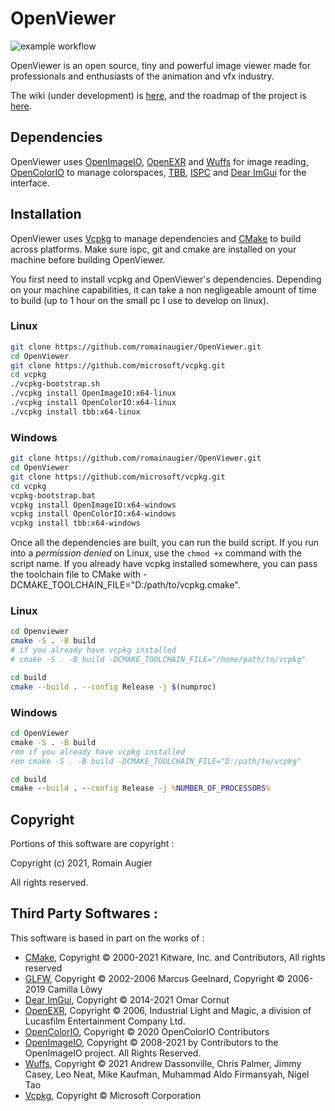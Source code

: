 # OpenViewer
![example workflow](https://github.com/romainaugier/OpenViewer/blob/master/.github/workflows/cmake.yml/badge.svg)

OpenViewer is an open source, tiny and powerful image viewer made for professionals and enthusiasts of the animation and vfx industry.

The wiki (under development) is [here](https://github.com/romainaugier/OpenViewer/wiki), and the roadmap of the project is [here](https://github.com/romainaugier/OpenViewer/wiki/Roadmap).

## Dependencies

OpenViewer uses [OpenImageIO](https://github.com/OpenImageIO/oiio), [OpenEXR](https://github.com/AcademySoftwareFoundation/openexr) and [Wuffs](https://github.com/google/wuffs) for image reading, [OpenColorIO](https://github.com/AcademySoftwareFoundation/OpenColorIO) to manage colorspaces, [TBB](https://github.com/oneapi-src/oneTBB), [ISPC](https://github.com/ispc/ispc) and [Dear ImGui](https://github.com/ocornut/imgui) for the interface.

## Installation

OpenViewer uses [Vcpkg](https://github.com/microsoft/vcpkg) to manage dependencies and [CMake](https://cmake.org/) to build across platforms. Make sure ispc, git and cmake are installed on your machine before building OpenViewer.

You first need to install vcpkg and OpenViewer's dependencies. Depending on your machine capabilities, it can take a non negligeable amount of time to build (up to 1 hour on the small pc I use to develop on linux).

### Linux
```bash
git clone https://github.com/romainaugier/OpenViewer.git
cd OpenViewer
git clone https://github.com/microsoft/vcpkg.git
cd vcpkg
./vcpkg-bootstrap.sh
./vcpkg install OpenImageIO:x64-linux
./vcpkg install OpenColorIO:x64-linux
./vcpkg install tbb:x64-linux
```

### Windows
```bash
git clone https://github.com/romainaugier/OpenViewer.git
cd OpenViewer
git clone https://github.com/microsoft/vcpkg.git
cd vcpkg
vcpkg-bootstrap.bat
vcpkg install OpenImageIO:x64-windows
vcpkg install OpenColorIO:x64-windows
vcpkg install tbb:x64-windows
```


Once all the dependencies are built, you can run the build script. If you run into a *permission denied* on Linux, use the ```chmod +x``` command with the script name.
If you already have vcpkg installed somewhere, you can pass the toolchain file to CMake with -DCMAKE_TOOLCHAIN_FILE="D:/path/to/vcpkg.cmake".


### Linux
```bash
cd Openviewer
cmake -S . -B build
# if you already have vcpkg installed
# cmake -S . -B build -DCMAKE_TOOLCHAIN_FILE="/home/path/to/vcpkg"

cd build
cmake --build . --config Release -j $(numproc)
```

### Windows
```bat
cd OpenViewer
cmake -S . -B build
rem if you already have vcpkg installed
rem cmake -S . -B build -DCMAKE_TOOLCHAIN_FILE="D:/path/to/vcpkg"

cd build
cmake --build . --config Release -j %NUMBER_OF_PROCESSORS%
```

## Copyright

Portions of this software are copyright :

Copyright (c) 2021, Romain Augier

All rights reserved.

## Third Party Softwares :

This software is based in part on the works of :

- [CMake](https://cmake.org/), Copyright © 2000-2021 Kitware, Inc. and Contributors, All rights reserved
- [GLFW](https://www.glfw.org/), Copyright © 2002-2006 Marcus Geelnard, Copyright © 2006-2019 Camilla Löwy
- [Dear ImGui](https://github.com/ocornut/imgui), Copyright © 2014-2021 Omar Cornut
- [OpenEXR](https://github.com/AcademySoftwareFoundation/openexr), Copyright © 2006, Industrial Light and Magic, a division of Lucasfilm Entertainment Company Ltd.
- [OpenColorIO](https://github.com/AcademySoftwareFoundation/OpenColorIO), Copyright © 2020 OpenColorIO Contributors
- [OpenImageIO](https://github.com/OpenImageIO/oiio), Copyright © 2008-2021 by Contributors to the OpenImageIO project. All Rights Reserved.
- [Wuffs](https://github.com/google/wuffs), Copyright © 2021 Andrew Dassonville, Chris Palmer, Jimmy Casey, Leo Neat, Mike Kaufman, Muhammad Aldo Firmansyah, Nigel Tao
- [Vcpkg](https://github.com/microsoft/vcpkg), Copyright © Microsoft Corporation
